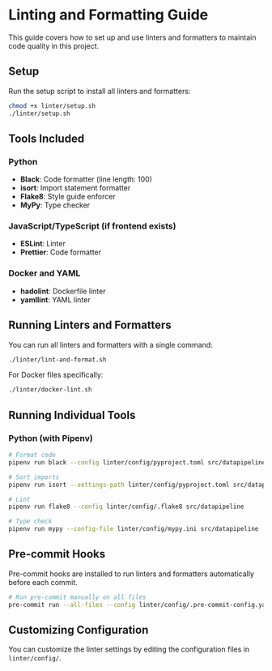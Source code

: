 # Linting and Formatting Guide

This guide covers how to set up and use linters and formatters to maintain code quality in this project.

## Setup

Run the setup script to install all linters and formatters:

```bash
chmod +x linter/setup.sh
./linter/setup.sh
```

## Tools Included

### Python
- **Black**: Code formatter (line length: 100)
- **isort**: Import statement formatter
- **Flake8**: Style guide enforcer
- **MyPy**: Type checker

### JavaScript/TypeScript (if frontend exists)
- **ESLint**: Linter
- **Prettier**: Code formatter

### Docker and YAML
- **hadolint**: Dockerfile linter
- **yamllint**: YAML linter

## Running Linters and Formatters

You can run all linters and formatters with a single command:

```bash
./linter/lint-and-format.sh
```

For Docker files specifically:

```bash
./linter/docker-lint.sh
```

## Running Individual Tools

### Python (with Pipenv)
```bash
# Format code
pipenv run black --config linter/config/pyproject.toml src/datapipeline

# Sort imports
pipenv run isort --settings-path linter/config/pyproject.toml src/datapipeline

# Lint
pipenv run flake8 --config linter/config/.flake8 src/datapipeline

# Type check
pipenv run mypy --config-file linter/config/mypy.ini src/datapipeline
```

## Pre-commit Hooks

Pre-commit hooks are installed to run linters and formatters automatically before each commit.

```bash
# Run pre-commit manually on all files
pre-commit run --all-files --config linter/config/.pre-commit-config.yaml
```

## Customizing Configuration

You can customize the linter settings by editing the configuration files in `linter/config/`.

